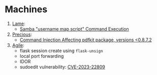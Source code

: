 # Machines

1. [Lame](./1.%20Lame/):
    - [Samba "username map script" Command Execution](https://www.rapid7.com/db/modules/exploit/multi/samba/usermap_script/)
2. [Precious](./2.%20Precious/):
    - [Command Injection Affecting pdfkit package, versions <0.8.7.2](https://security.snyk.io/vuln/SNYK-RUBY-PDFKIT-2869795)
3. [Agile](./3.%20Agile/):
    - flask session create using `flask-unsign`
    - local port forwarding
    - IDOR
    - sudoedit vulnerability: [CVE-2023-22809](./3.%20Agile//documents/sudo-CVE-2023-22809.pdf)
